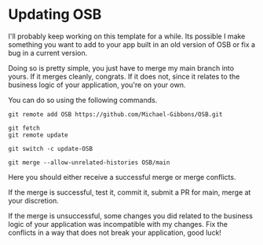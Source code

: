 # Updating OSB

I'll probably keep working on this template for a while. Its possible I make something you want to add to your app built in an old version of OSB or fix a bug in a current version.

Doing so is pretty simple, you just have to merge my main branch into yours. If it merges cleanly, congrats. If it does not, since it relates to the business logic of your application, you're on your own.

You can do so using the following commands.

```
git remote add OSB https://github.com/Michael-Gibbons/OSB.git
```

```
git fetch
git remote update
```

```
git switch -c update-OSB
```

```
git merge --allow-unrelated-histories OSB/main
```

Here you should either receive a successful merge or merge conflicts.

If the merge is successful, test it, commit it, submit a PR for main, merge at your discretion.

If the merge is unsuccessful, some changes you did related to the business logic of your application was incompatible with my changes. Fix the conflicts in a way that does not break your application, good luck!